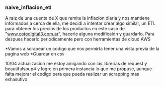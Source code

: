 ### naive_inflacion_etl
A raiz de una cuenta de X que remite la inflacion diaria y nos mantiene informados a cerca de ella, me decidi a intentar crear algo similar, un ETL para obtener los precios de los productos en este caso de "www.cotodigital3.com.ar", hacerle alguna modificaion y guardarlo. Para despues hacerlo periodicamente pero con herramientas de cloud AWS


*Vamos a scrapear un codigo que nos permirta tener una vista previa de la pagina web
*Guardar en csv

10/04
actualizacion me estoy amigando con las librerias de request y beautifulsoup4 y logre en primera instancia lo que me propuse, aunque falta mejorar el codigo pera que pueda realizar un scrapping mas exhasutivo

